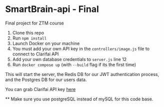 # SmartBrain-api - Final
Final project for ZTM course

1. Clone this repo
2. Run `npm install`
3. Launch Docker on your machine
4. You must add your own API key in the `controllers/image.js` file to connect to Clarifai API
5. Add your own database credentials to `server.js` line 12
6. Run `docker compose up` 
(with `--build` flag if its the first time) 

This will start the server, the Redis DB for our JWT authentication process, and the Postgres DB for our users data.

You can grab Clarifai API key [here](https://www.clarifai.com/)

** Make sure you use postgreSQL instead of mySQL for this code base.
